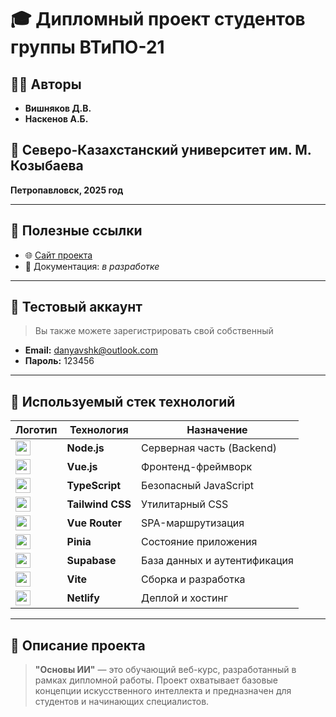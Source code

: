 # 🎓 Дипломный проект студентов группы **ВТиПО-21**

## 👨‍💻 Авторы
- **Вишняков Д.В.**
- **Наскенов А.Б.**

## 🏫 Северо-Казахстанский университет им. М. Козыбаева  
**Петропавловск, 2025 год**

---

## 🔗 Полезные ссылки
- 🌐 [Сайт проекта](https://frabjous-sprinkles-05a1f0.netlify.app/)
- 📄 Документация: *в разработке*

---

## 👤 Тестовый аккаунт  
> Вы также можете зарегистрировать свой собственный

- **Email:** danyavshk@outlook.com  
- **Пароль:** 123456

---

## 🧰 Используемый стек технологий

| Логотип | Технология | Назначение |
|--------|------------|-------------|
| <img src="https://cdn.simpleicons.org/node.js/339933" height="24"/> | **Node.js** | Серверная часть (Backend) |
| <img src="https://cdn.simpleicons.org/vue.js/4FC08D" height="24"/> | **Vue.js** | Фронтенд-фреймворк |
| <img src="https://cdn.simpleicons.org/typescript/3178C6" height="24"/> | **TypeScript** | Безопасный JavaScript |
| <img src="https://cdn.simpleicons.org/tailwindcss/06B6D4" height="24"/> | **Tailwind CSS** | Утилитарный CSS |
| <img src="https://vuejs.org/images/logo.png" height="24"/> | **Vue Router** | SPA-маршрутизация |
| <img src="https://pinia.vuejs.org/logo.svg" height="24"/> | **Pinia** | Состояние приложения |
| <img src="https://cdn.simpleicons.org/supabase/3ECF8E" height="24"/> | **Supabase** | База данных и аутентификация |
| <img src="https://cdn.simpleicons.org/vite/646CFF" height="24"/> | **Vite** | Сборка и разработка |
| <img src="https://cdn.simpleicons.org/netlify/00C7B7" height="24"/> | **Netlify** | Деплой и хостинг |

---

## 📌 Описание проекта

> **"Основы ИИ"** — это обучающий веб-курс, разработанный в рамках дипломной работы. Проект охватывает базовые концепции искусственного интеллекта и предназначен для студентов и начинающих специалистов.
